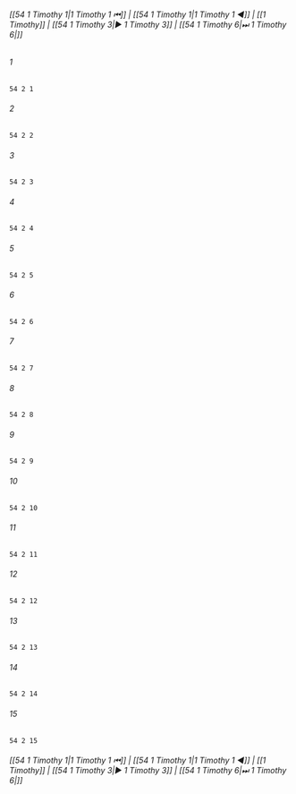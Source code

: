 
###### [[54 1 Timothy 1|1 Timothy 1 ⏮]] | [[54 1 Timothy 1|1 Timothy 1 ◀]] | [[1 Timothy]] | [[54 1 Timothy 3|▶ 1 Timothy 3]] | [[54 1 Timothy 6|⏭ 1 Timothy 6|]]

###### 1
``` verse
54 2 1 
```
###### 2
``` verse
54 2 2 
```
###### 3
``` verse
54 2 3 
```
###### 4
``` verse
54 2 4 
```
###### 5
``` verse
54 2 5 
```
###### 6
``` verse
54 2 6 
```
###### 7
``` verse
54 2 7 
```
###### 8
``` verse
54 2 8 
```
###### 9
``` verse
54 2 9 
```
###### 10
``` verse
54 2 10 
```
###### 11
``` verse
54 2 11 
```
###### 12
``` verse
54 2 12 
```
###### 13
``` verse
54 2 13 
```
###### 14
``` verse
54 2 14 
```
###### 15
``` verse
54 2 15 
```

###### [[54 1 Timothy 1|1 Timothy 1 ⏮]] | [[54 1 Timothy 1|1 Timothy 1 ◀]] | [[1 Timothy]] | [[54 1 Timothy 3|▶ 1 Timothy 3]] | [[54 1 Timothy 6|⏭ 1 Timothy 6|]]

